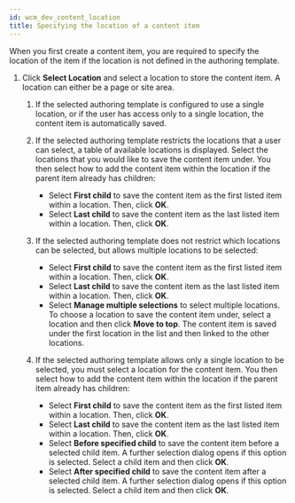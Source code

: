 ```yaml
---
id: wcm_dev_content_location
title: Specifying the location of a content item
---
```





When you first create a content item, you are required to specify the location of the item if the location is not defined in the authoring template.

1.  Click **Select Location** and select a location to store the content item. A location can either be a page or site area.

    1.  If the selected authoring template is configured to use a single location, or if the user has access only to a single location, the content item is automatically saved.

    2.  If the selected authoring template restricts the locations that a user can select, a table of available locations is displayed. Select the locations that you would like to save the content item under. You then select how to add the content item within the location if the parent item already has children:

        -   Select **First child** to save the content item as the first listed item within a location. Then, click **OK**.
        -   Select **Last child** to save the content item as the last listed item within a location. Then, click **OK**.
    3.  If the selected authoring template does not restrict which locations can be selected, but allows multiple locations to be selected:

        -   Select **First child** to save the content item as the first listed item within a location. Then, click **OK**.
        -   Select **Last child** to save the content item as the last listed item within a location. Then, click **OK**.
        -   Select **Manage multiple selections** to select multiple locations. To choose a location to save the content item under, select a location and then click **Move to top**. The content item is saved under the first location in the list and then linked to the other locations.
    4.  If the selected authoring template allows only a single location to be selected, you must select a location for the content item. You then select how to add the content item within the location if the parent item already has children:

        -   Select **First child** to save the content item as the first listed item within a location. Then, click **OK**.
        -   Select **Last child** to save the content item as the last listed item within a location. Then, click **OK**.
        -   Select **Before specified child** to save the content item before a selected child item. A further selection dialog opens if this option is selected. Select a child item and then click **OK**.
        -   Select **After specified child** to save the content item after a selected child item. A further selection dialog opens if this option is selected. Select a child item and then click **OK**.

